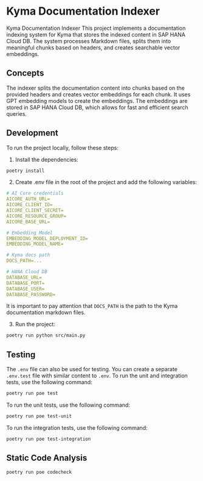 # Kyma Documentation Indexer

Kyma Documentation Indexer
This project implements a documentation indexing system for Kyma that stores the indexed content in SAP HANA Cloud DB. 
The system processes Markdown files, splits them into meaningful chunks based on headers, and creates searchable vector embeddings.

## Concepts
The indexer splits the documentation content into chunks based on the provided headers and creates vector embeddings for each chunk. 
It uses GPT embedding models to create the embeddings. 
The embeddings are stored in SAP HANA Cloud DB, which allows for fast and efficient search queries.

## Development

To run the project locally, follow these steps:

1. Install the dependencies:

```bash
poetry install
```

2. Create .env file in the root of the project and add the following variables:
```yaml
# AI Core credentials
AICORE_AUTH_URL=
AICORE_CLIENT_ID=
AICORE_CLIENT_SECRET=
AICORE_RESOURCE_GROUP=
AICORE_BASE_URL=

# Embedding Model
EMBEDDING_MODEL_DEPLOYMENT_ID=
EMBEDDING_MODEL_NAME=

# Kyma docs path
DOCS_PATH=...

# HANA Cloud DB
DATABASE_URL=
DATABASE_PORT=
DATABASE_USER=
DATABASE_PASSWORD=
```

It is important to pay attention that `DOCS_PATH` is the path to the Kyma documentation markdown files.

3. Run the project:
```bash
poetry run python src/main.py
```

## Testing

The `.env` file can also be used for testing. You can create a separate `.env.test` file with similar content to `.env`.
To run the unit and integration tests, use the following command:

```bash
poetry run poe test
```

To run the unit tests, use the following command:

```bash
poetry run poe test-unit
```

To run the integration tests, use the following command:

```bash
poetry run poe test-integration
```

## Static Code Analysis
```bash
poetry run poe codecheck
```

